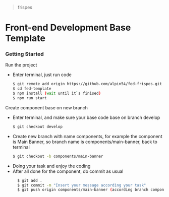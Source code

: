 > frispes

# Front-end Development Base Template

### Getting Started

Run the project

- Enter terminal, just run code
  ```bash
  $ git remote add origin https://github.com/alpin54/fed-frispes.git
  $ cd fed-template
  $ npm install (wait until it`s finised)
  $ npm run start
  ```

Create component base on new branch

- Enter terminal, and make sure your base code base on branch develop
  ```bash
  $ git checkout develop
  ```
- Create new branch with name components, for example the component is Main Banner, so branch name is components/main-banner, back to terminal
  ```bash
  $ git checkout -b components/main-banner
  ```
- Doing your task and enjoy the coding
- After all done for the component, do commit as usual
  ```bash
    $ git add .
    $ git commit -m "Insert your message according your task"
    $ git push origin components/main-banner (according branch component)
  ```
